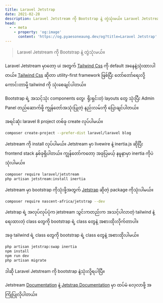 ```yaml
---
title: Laravel Jetstrap
date: 2021-02-28
description: Laravel Jetstream ကို Bootstrap နဲ့ တွဲသုံးမယ်။ Laravel Jetstream မှာတော့ ui အတွက် Tailwind Css ကို default အနေနဲ့သုံးထားပါတယ်။ Tailwind Css ဆိုတာ utility-first framework ဖြစ်ပြီး တော်တော်ရေးလို့ကောင်းတာမို့ tailwind ကို သုံးစေချင်ပါတယ်။
head:
  - - meta
    - property: 'og:image'
      content: 'https://og.pyaesoneaung.dev/og?title=Laravel Jetstrap'
---
```


> Laravel Jetstream ကို Bootstrap နဲ့ တွဲသုံးမယ်။

Laravel Jetstream မှာတော့ ui အတွက် [Tailwind Css](https://tailwindcss.com) ကို default အနေနဲ့သုံးထားပါတယ်။ [Tailwind Css](https://tailwindcss.com) ဆိုတာ utility-first framework ဖြစ်ပြီး တော်တော်ရေးလို့ကောင်းတာမို့ tailwind ကို သုံးစေချင်ပါတယ်။

Bootstrap ရဲ့ အသင့်သုံး components တွေ၊  ရိုးရှင်းတဲ့ layouts တွေ သုံးပြီး Admin Panel တည်ဆောက်ဖို့ ကျွန်တော်အသုံးပြုတဲ့ နည်းလမ်းကို ပြောချင်ပါတယ်။

အရင်ဆုံး laravel 8 project တစ်ခု create လုပ်ပါမယ်။

```bash
composer create-project --prefer-dist laravel/laravel blog
```

Jetstream ကို install လုပ်ပါမယ်။ Jetstream မှာ livewire နဲ့ inertia.js ဆိုပြီး frontend stack နှစ်ခုရှိပါတယ်။ ကျွန်တော်ကတော့ အခုပြမယ့် နမူနာမှာ inertia ကိုပဲသုံးပါမယ်။

```bash
composer require laravel/jetstream
php artisan jetstream:install inertia
```

Jetstream မှာ bootstrap ကိုသုံးဖို့အတွက် [Jetstrap](https://github.com/nascent-africa/jetstrap) ဆိုတဲ့ package ကိုသုံးပါမယ်။

```bash
composer require nascent-africa/jetstrap --dev
```

Jetstrap ရဲ့ အလုပ်လုပ်ပုံက jetstream သွင်းကတည်းက အသင့်ပါလာတဲ့ tailwind နဲ့ရေးထားတဲ့ class တွေကို bootstrap ရဲ့ class တွေနဲ့ အစားထိုးလိုက်တာပါ။

အခု tailwind ရဲ့ class တွေကို bootstrap ရဲ့ class တွေနဲ့ အစားထိုးပါမယ်။

```bash
php artisan jetstrap:swap inertia
npm install
npm run dev
php artisan migrate
```

ဒါဆို Laravel Jetstream ကို bootstrap နဲ့သုံးလို့ရပါပြီ။

Jetstream [Documentation](https://jetstream.laravel.com/1.x/introduction.html) နဲ့ [Jetstrap Documentation](https://github.com/nascent-africa/jetstrap) မှာ ထပ်မံ လေ့လာဖို့ အကြုံပြုလိုပါတယ်။
